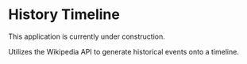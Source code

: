 # History Timeline
This application is currently under construction.

Utilizes the Wikipedia API to generate historical events onto a timeline.